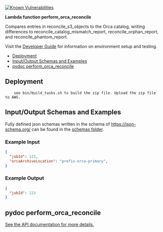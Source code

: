 [![Known Vulnerabilities](https://snyk.io/test/github/nasa/cumulus-orca/badge.svg?targetFile=tasks/perform_orca_reconcile/requirements.txt)](https://snyk.io/test/github/nasa/cumulus-orca?targetFile=tasks/perform_orca_reconcile/requirements.txt)

**Lambda function perform_orca_reconcile**

Compares entries in reconcile_s3_objects to the Orca catalog,
writing differences to reconcile_catalog_mismatch_report, reconcile_orphan_report, and reconcile_phantom_report.

Visit the [Developer Guide](https://nasa.github.io/cumulus-orca/docs/developer/development-guide/code/contrib-code-intro) for information on environment setup and testing.

- [Deployment](#deployment)
- [Input/Output Schemas and Examples](#input-output-schemas)
- [pydoc perform_orca_reconcile](#pydoc)

<a name="deployment"></a>
## Deployment
```
    see bin/build_tasks.sh to build the zip file. Upload the zip file to AWS.
```

<a name="input-output-schemas"></a>
## Input/Output Schemas and Examples
Fully defined json schemas written in the schema of https://json-schema.org/ can be found in the [schemas folder](schemas).

### Example Input
```json
{
  "jobId": 123,
  "orcaArchiveLocation": "prefix-orca-primary",
}
```
### Example Output
```json
{
  "jobId": 123
}
```

<a name="pydoc"></a>
## pydoc perform_orca_reconcile
[See the API documentation for more details.](API.md)